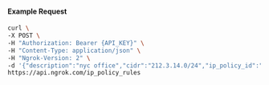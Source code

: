 <!-- Code generated for API Clients. DO NOT EDIT. -->
#### Example Request
```bash
curl \
-X POST \
-H "Authorization: Bearer {API_KEY}" \
-H "Content-Type: application/json" \
-H "Ngrok-Version: 2" \
-d '{"description":"nyc office","cidr":"212.3.14.0/24","ip_policy_id":"ipp_2TMGIwB04GGz7E6ZH6TQD1MGITV","action":"allow"}' \
https://api.ngrok.com/ip_policy_rules
